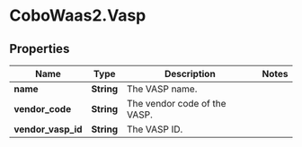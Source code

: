 # CoboWaas2.Vasp

## Properties

Name | Type | Description | Notes
------------ | ------------- | ------------- | -------------
**name** | **String** | The VASP name. | 
**vendor_code** | **String** | The vendor code of the VASP. | 
**vendor_vasp_id** | **String** | The VASP ID. | 


